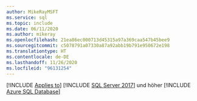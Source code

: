 ```yaml
---
author: MikeRayMSFT
ms.service: sql
ms.topic: include
ms.date: 06/11/2020
ms.author: mikeray
ms.openlocfilehash: 21ea86ec000713d45315a97a369caa547b45bee9
ms.sourcegitcommit: c5078791a07330a87a92abb19b791e950672e198
ms.translationtype: HT
ms.contentlocale: de-DE
ms.lasthandoff: 11/26/2020
ms.locfileid: "96131254"
---
```

[!INCLUDE [Applies to](../../includes/applies-md.md)] [!INCLUDE [SQL Server 2017](_ss2017.md)] und höher  [!INCLUDE [Azure SQL Database](../../includes/applies-to-version/_asdb.md)]
